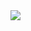 <img src="https://raw.githubusercontent.com/4uffin/projectsspace/refs/heads/main/timecapsule/Time%20Capsule%20-%20Icon.png">